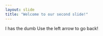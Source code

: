 ```yaml
---
layout: slide
title: "Welcome to our second slide!"
---
```

I has the dumb
Use the left arrow to go back!
